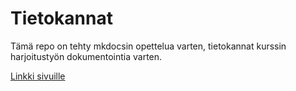 # Tietokannat

Tämä repo on tehty mkdocsin opettelua varten, tietokannat kurssin harjoitustyön dokumentointia varten.

[Linkki sivuille](https://MikaelPiirainen.github.io/Tietokannat)
